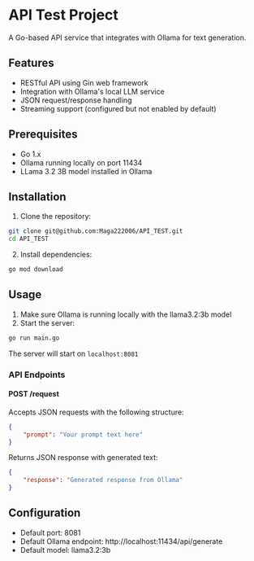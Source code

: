 # API Test Project

A Go-based API service that integrates with Ollama for text generation.

## Features

- RESTful API using Gin web framework
- Integration with Ollama's local LLM service
- JSON request/response handling
- Streaming support (configured but not enabled by default)

## Prerequisites

- Go 1.x
- Ollama running locally on port 11434
- LLama 3.2 3B model installed in Ollama

## Installation

1. Clone the repository:
```bash
git clone git@github.com:Maga222006/API_TEST.git
cd API_TEST
```

2. Install dependencies:
```bash
go mod download
```

## Usage

1. Make sure Ollama is running locally with the llama3.2:3b model
2. Start the server:
```bash
go run main.go
```

The server will start on `localhost:8081`

### API Endpoints

#### POST /request
Accepts JSON requests with the following structure:
```json
{
    "prompt": "Your prompt text here"
}
```

Returns JSON response with generated text:
```json
{
    "response": "Generated response from Ollama"
}
```

## Configuration

- Default port: 8081
- Default Ollama endpoint: http://localhost:11434/api/generate
- Default model: llama3.2:3b 